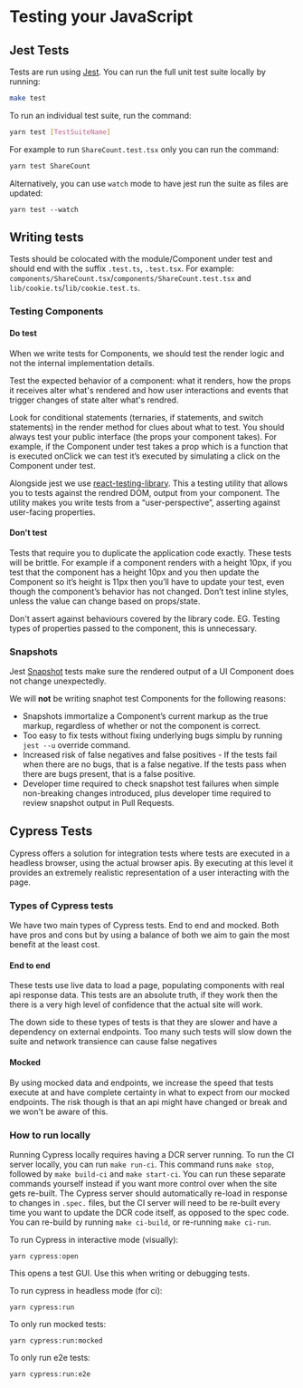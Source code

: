 # Testing your JavaScript

## Jest Tests

Tests are run using [Jest](https://jestjs.io). You can run the full unit test suite locally by running:

```bash
make test
```

To run an individual test suite, run the command:

```bash
yarn test [TestSuiteName]
```

For example to run `ShareCount.test.tsx` only you can run the command:

```bash
yarn test ShareCount
```

Alternatively, you can use `watch` mode to have jest run the suite as files are updated:

```
yarn test --watch
```

## Writing tests

Tests should be colocated with the module/Component under test and should end with the suffix `.test.ts`, `.test.tsx`. For example: `components/ShareCount.tsx`/`components/ShareCount.test.tsx` and `lib/cookie.ts`/`lib/cookie.test.ts`.

### Testing Components

#### Do test

When we write tests for Components, we should test the render logic and not the internal implementation details.

Test the expected behavior of a component: what it renders, how the props it receives alter what's rendered and how user interactions and events that trigger changes of state alter what's rendred.

Look for conditional statements (ternaries, if statements, and switch statements) in the render method for clues about what to test. You should always test your public interface (the props your component takes). For example, if the Component under test takes a prop which is a function that is executed onClick we can test it’s executed by simulating a click on the Component under test.

Alongside jest we use [react-testing-library](https://github.com/kentcdodds/react-testing-library). This a testing utility that allows you to tests against the rendred DOM, output from your component. The utility makes you write tests from a “user-perspective”, asserting against user-facing properties.

#### Don't test

Tests that require you to duplicate the application code exactly. These tests will be brittle. For example if a component renders with a height 10px, if you test that the component has a height 10px and you then update the Component so it’s height is 11px then you’ll have to update your test, even though the component’s behavior has not changed. Don’t test inline styles, unless the value can change based on props/state.

Don't assert against behaviours covered by the library code. EG. Testing types of properties passed to the component, this is unnecessary.

### Snapshots

Jest [Snapshot](https://jestjs.io/docs/en/snapshot-testing) tests make sure the rendered output of a UI Component does not change unexpectedly.

We will **not** be writing snaphot test Components for the following reasons:

-   Snapshots immortalize a Component’s current markup as the true markup, regardless of whether or not the component is correct.
-   Too easy to fix tests without fixing underlying bugs simplu by running `jest --u` override command.
-   Increased risk of false negatives and false positives - If the tests fail when there are no bugs, that is a false negative. If the tests pass when there are bugs present, that is a false positive.
-   Developer time required to check snapshot test failures when simple non-breaking changes introduced, plus developer time required to review snapshot output in Pull Requests.

## Cypress Tests
Cypress offers a solution for integration tests where tests are executed in a headless browser, using the actual browser apis. By executing at this level it provides an extremely realistic representation of a user interacting with the page.

### Types of Cypress tests
We have two main types of Cypress tests. End to end and mocked. Both have pros and cons but by using a balance of both we aim to gain the most benefit at the least cost.

#### End to end
These tests use live data to load a page, populating components with real api response data. This tests are an absolute truth, if they work then the there is a very high level of confidence that the actual site will work.

The down side to these types of tests is that they are slower and have a dependency on external endpoints. Too many such tests will slow down the suite and network transience can cause false negatives

#### Mocked
By using mocked data and endpoints, we increase the speed that tests execute at and have complete certainty in what to expect from our mocked endpoints. The risk though is that an api might have changed or break and we won't be aware of this.

### How to run locally

Running Cypress locally requires having a DCR server running. To run the CI server locally, you can run `make run-ci`. This command runs `make stop`, followed by `make build-ci` and `make start-ci`. You can run these separate commands yourself instead if you want more control over when the site gets re-built.
The Cypress server should automatically re-load in response to changes in `.spec.` files, but the CI server will need to be re-built every time you want to update the DCR code itself, as opposed to the spec code. You can re-build by running `make ci-build`, or re-running `make ci-run`.

To run Cypress in interactive mode (visually):

```
yarn cypress:open
```

This opens a test GUI. Use this when writing or debugging tests.

To run cypress in headless mode (for ci):

```
yarn cypress:run
```

To only run mocked tests:

```
yarn cypress:run:mocked
```

To only run e2e tests:

```
yarn cypress:run:e2e
```
